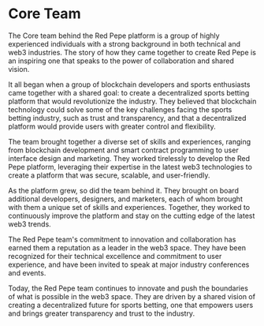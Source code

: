 # Core Team

The Core team behind the Red Pepe platform is a group of highly experienced individuals with a strong background in both technical and web3 industries. The story of how they came together to create Red Pepe is an inspiring one that speaks to the power of collaboration and shared vision.

It all began when a group of blockchain developers and sports enthusiasts came together with a shared goal: to create a decentralized sports betting platform that would revolutionize the industry. They believed that blockchain technology could solve some of the key challenges facing the sports betting industry, such as trust and transparency, and that a decentralized platform would provide users with greater control and flexibility.

The team brought together a diverse set of skills and experiences, ranging from blockchain development and smart contract programming to user interface design and marketing. They worked tirelessly to develop the Red Pepe platform, leveraging their expertise in the latest web3 technologies to create a platform that was secure, scalable, and user-friendly.

As the platform grew, so did the team behind it. They brought on board additional developers, designers, and marketers, each of whom brought with them a unique set of skills and experiences. Together, they worked to continuously improve the platform and stay on the cutting edge of the latest web3 trends.

The Red Pepe team's commitment to innovation and collaboration has earned them a reputation as a leader in the web3 space. They have been recognized for their technical excellence and commitment to user experience, and have been invited to speak at major industry conferences and events.

Today, the Red Pepe team continues to innovate and push the boundaries of what is possible in the web3 space. They are driven by a shared vision of creating a decentralized future for sports betting, one that empowers users and brings greater transparency and trust to the industry.
